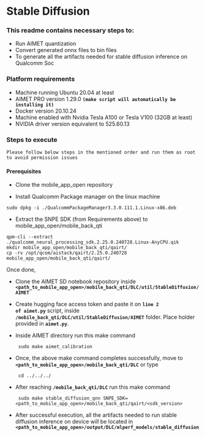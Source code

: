 # Stable Diffusion

### This readme contains necessary steps to:
* Run AIMET quantization
* Convert generated onnx files to bin files
* To generate all the artifacts needed for stable diffusion inference on Qualcomm Soc


### Platform requirements

* Machine running Ubuntu 20.04 at least
* AIMET PRO version 1.29.0 <code><b>(make script will automatically be installing it)</b></code>
* Docker version 20.10.24
* Machine enabled with Nvidia Tesla A100 or Tesla V100 (32GB at least)
* NVIDIA driver version equivalent to 525.60.13


### Steps to execute

`Please follow below steps in the mentioned order and run them as root to avoid permission issues`

#### Prerequisites
* Clone the mobile_app_open repository

* Install Qualcomm Package manager on the linux machine

```shell
sudo dpkg -i ./QualcommPackageManager3.3.0.111.1.Linux-x86.deb
```

* Extract the SNPE SDK (from Requirements above) to mobile_app_open/mobile_back_qti

```shell
qpm-cli --extract ./qualcomm_neural_processing_sdk.2.25.0.240728.Linux-AnyCPU.qik
mkdir mobile_app_open/mobile_back_qti/qairt/
cp -rv /opt/qcom/aistack/qairt/2.25.0.240728 mobile_app_open/mobile_back_qti/qairt/
```

Once done,

* Clone the AIMET SD notebook repository inside 
  <code><b><path_to_mobile_app_open>/mobile_back_qti/DLC/util/StableDiffusion/AIMET</b></code>
  
* Create hugging face access token and paste it on <code><b>line 2 of aimet.py</b></code> script, inside <code><b>/mobile_back_qti/DLC/util/StableDiffusion/AIMET</b></code> folder. 
  Place holder provided in <code><b>aimet.py</b></code>.
  
* Inside AIMET directory run this make command
   ```shell
    sudo make aimet_calibration
   ```
* Once, the above make command completes successfully, move to 
  <code><b><path_to_mobile_app_open>/mobile_back_qti/DLC</b></code> or type
   ```shell
    cd ../../../
   ```
* After reaching <code><b><path to mobile_app_open>/mobile_back_qti/DLC</b></code> run this make command
   ```shell   
    sudo make stable_diffusion_qnn SNPE_SDK=<path_to_mobile_app_open>/mobile_back_qti/qairt/<sdk_version>
   ```
* After successful execution, all the artifacts needed to run stable diffusion inference on device will be located in 
  <code><b><path_to_mobile_app_open>/output/DLC/mlperf_models/stable_diffusion</b></code>
